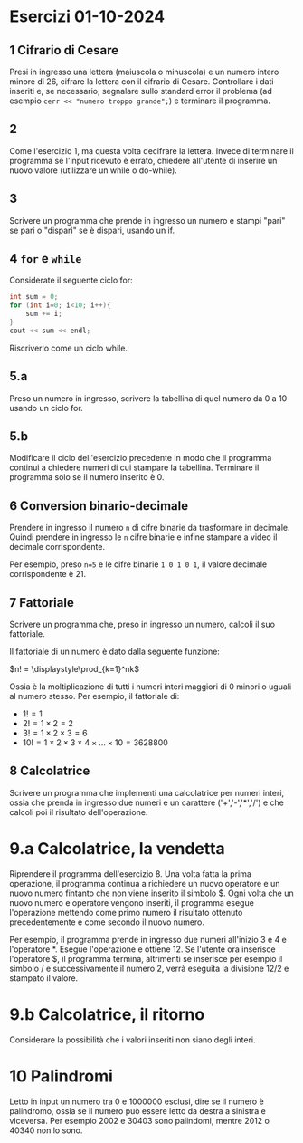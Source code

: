 
# Esercizi 01-10-2024

## 1 Cifrario di Cesare

Presi in ingresso una lettera (maiuscola o minuscola) e un numero intero minore di 26, cifrare la lettera con il cifrario di Cesare.
Controllare i dati inseriti e, se necessario, segnalare sullo standard error il problema (ad esempio `cerr << "numero troppo grande";`)
e terminare il programma.

## 2

Come l'esercizio 1, ma questa volta decifrare la lettera. Invece di terminare il programma se l'input ricevuto è errato,
chiedere all'utente di inserire un nuovo valore (utilizzare un while o do-while).

## 3

Scrivere un programma che prende in ingresso un numero e stampi "pari" se pari o "dispari" se è dispari, usando un if.

## 4 `for` e `while`

Considerate il seguente ciclo for:

```c++
int sum = 0;
for (int i=0; i<10; i++){
    sum += i;
}
cout << sum << endl;
```

Riscriverlo come un ciclo while. 

## 5.a

Preso un numero in ingresso, scrivere la tabellina di quel numero da 0 a 10 usando un ciclo for.

## 5.b

Modificare il ciclo dell'esercizio precedente in modo che il programma continui a chiedere numeri di cui stampare
la tabellina. Terminare il programma solo se il numero inserito è 0. 

## 6 Conversion binario-decimale

Prendere in ingresso il numero `n` di cifre binarie da trasformare in decimale. Quindi prendere in ingresso le `n` 
cifre binarie e infine stampare a video il decimale corrispondente. 

Per esempio, preso `n=5` e le cifre binarie `1 0 1 0 1`, il valore decimale corrispondente è
21. 

## 7 Fattoriale

Scrivere un programma che, preso in ingresso un numero, calcoli il suo fattoriale. 

Il fattoriale di un numero è dato dalla seguente funzione:

$n! = \displaystyle\prod_{k=1}^nk$

Ossia è la moltiplicazione di tutti i numeri interi maggiori di 0 minori o uguali al numero stesso. Per esempio, il
fattoriale di:

- $1! = 1$
- $2! = 1\times 2 = 2$
- $3! = 1\times 2\times 3 = 6$
- $10! = 1\times 2\times 3\times 4\times ... \times 10 = 3628800$

## 8 Calcolatrice

Scrivere un programma che implementi una calcolatrice per numeri interi, ossia che prenda in ingresso due numeri e un carattere ('+','-','*','/') e che calcoli poi il risultato dell'operazione.

# 9.a Calcolatrice, la vendetta

Riprendere il programma dell'esercizio 8. Una volta fatta la prima operazione, il programma continua a richiedere un nuovo operatore e un nuovo numero fintanto che non viene inserito il simbolo \$. Ogni volta che un nuovo numero e operatore vengono inseriti, il programma esegue l'operazione mettendo come primo numero il risultato ottenuto precedentemente e come secondo il nuovo numero. 

Per esempio, il programma prende in ingresso due numeri all'inizio 3 e 4 e l'operatore *. Esegue l'operazione e ottiene 12. Se l'utente ora inserisce l'operatore \$, il programma termina, altrimenti se inserisce per esempio il simbolo / e successivamente il numero 2, verrà eseguita la divisione 12/2 e stampato il valore. 

# 9.b Calcolatrice, il ritorno

Considerare la possibilità che i valori inseriti non siano degli  interi. 

# 10 Palindromi

Letto in input un numero tra 0 e 1000000 esclusi, dire se il numero è palindromo, ossia se il numero può essere letto da destra a sinistra e viceversa. Per esempio 2002 e 30403 sono palindomi, mentre 2012 o 40340 non lo sono. 



